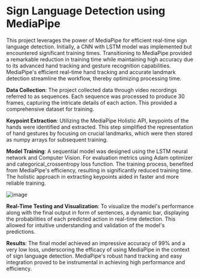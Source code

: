 # Sign Language Detection using MediaPipe

This project leverages the power of MediaPipe for efficient real-time sign language detection. Initially, a CNN with LSTM model was implemented but encountered significant training times. Transitioning to MediaPipe provided a remarkable reduction in training time while maintaining high accuracy due to its advanced hand tracking and gesture recognition capabilities. MediaPipe's efficient real-time hand tracking and accurate landmark detection streamline the workflow, thereby optimizing processing time.

**Data Collection**: The project collected data through video recordings referred to as sequences. Each sequence was processed to produce 30 frames, capturing the intricate details of each action. This provided a comprehensive dataset for training.

**Keypoint Extraction**: Utilizing the MediaPipe Holistic API, keypoints of the hands were identified and extracted. This step simplified the representation of hand gestures by focusing on crucial landmarks, which were then stored as numpy arrays for subsequent training.

**Model Training**: A sequential model was designed using the LSTM neural network and Computer Vision. For evaluation metrics using Adam optimizer and categorical_crossentropy loss function. The training process, benefited from MediaPipe's efficiency, resulting in significantly reduced training time. The holistic approach in extracting keypoints aided in faster and more reliable training.

![image](https://github.com/user-attachments/assets/bfe69727-05ba-42c8-a5ce-035520a8d955)

**Real-Time Testing and Visualization**: To visualize the model's performance along with the final output in form of sentences, a dynamic bar, displaying the probabilities of each predicted action in real-time detection. This allowed for intuitive understanding and validation of the model's predictions.

**Results**: The final model achieved an impressive accuracy of 99% and a very low loss, underscoring the efficacy of using MediaPipe in the context of sign language detection. MediaPipe's robust hand tracking and easy integration proved to be instrumental in achieving high performance and efficiency.
